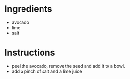 # Ingredients
- avocado
- lime
- salt
# Instructions
- peel the avocado, remove the seed and add it to a bowl.
- add a pinch of salt and a lime juice
